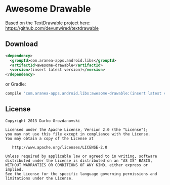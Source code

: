 Awesome Drawable
============
Based on the TextDrawable project here: 
https://github.com/devunwired/textdrawable

Download
--------

```xml
<dependency>
  <groupId>com.aranea-apps.android.libs</groupId>
  <artifactId>awesome-drawable</artifactId>
  <version>(insert latest version)</version>
</dependency>
```
or Gradle:
```groovy
compile 'com.aranea-apps.android.libs:awesome-drawable:(insert latest version)'
```

License
-------

    Copyright 2013 Darko Grozdanovski

    Licensed under the Apache License, Version 2.0 (the "License");
    you may not use this file except in compliance with the License.
    You may obtain a copy of the License at

       http://www.apache.org/licenses/LICENSE-2.0

    Unless required by applicable law or agreed to in writing, software
    distributed under the License is distributed on an "AS IS" BASIS,
    WITHOUT WARRANTIES OR CONDITIONS OF ANY KIND, either express or implied.
    See the License for the specific language governing permissions and
    limitations under the License.
